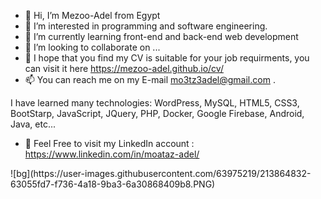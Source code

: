 - 👋 Hi, I’m Mezoo-Adel from Egypt
- 👀 I’m interested in programming and software engineering.
- 🌱 I’m currently learning front-end and back-end web development
- 💞️ I’m looking to collaborate on ...
- 👀 I hope that you find my CV is suitable for your job requirments,
      you can visit it here https://mezoo-adel.github.io/cv/
- 📫 You can reach me on my E-mail mo3tz3adel@gmail.com .

I have learned many technologies: WordPress, MySQL, HTML5, CSS3, BootStarp, JavaScript, JQuery, PHP, Docker, Google Firebase, Android, Java, etc...
- 👀 Feel Free to visit my LinkedIn account : https://www.linkedin.com/in/moataz-adel/
<!---
mezoo-adel/mezoo-adel is a ✨ special ✨ repository because its `README.md` (this file) appears on your GitHub profile.
You can click the Preview link to take a look at your changes....


--->![bg](https://user-images.githubusercontent.com/63975219/213864832-63055fd7-f736-4a18-9ba3-6a30868409b8.PNG)

